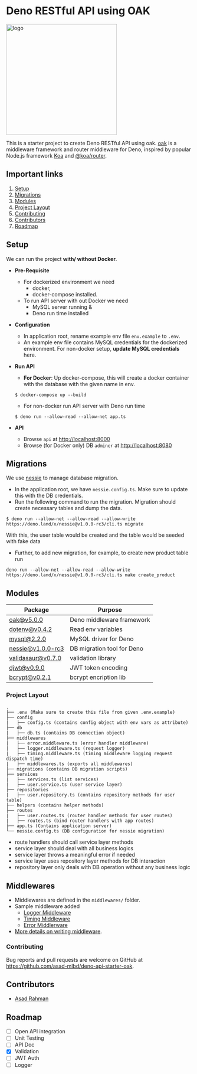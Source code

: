 # Deno RESTful API using OAK

<img src="https://deno.land/images/deno_logo.png" alt="logo" width="300"/>

This is a starter project to create Deno RESTful API using oak. [oak](https://github.com/oakserver/oak) is a middleware framework and router middleware for Deno, inspired by popular Node.js framework [Koa](https://koajs.com/) and [@koa/router](https://github.com/koajs/router/).

## Important links
 1) [Setup](#setup)
 2) [Migrations](#migrations)
 3) [Modules](#modules)
 4) [Project Layout](#project-layout)
 5) [Contributing](#contributing)
 6) [Contributors](#contributors)
 7) [Roadmap](#roadmap)

## Setup
We can run the project **with/ without Docker**. 
- **Pre-Requisite**
    - For dockerized environment we need 
        - docker, 
        - docker-compose installed.
    - To run API server with out Docker we need
        - MySQL server running &
        - Deno run time installed
- **Configuration**
    - In application root, rename example env file `env.example` to `.env`.
    - An example env file contains MySQL credentials for the dockerized environment. For non-docker setup, **update MySQL credentials** here.
- **Run API**
    - **For Docker**: Up docker-compose, this will create a docker container with the database with the given name in env. 
    ``` 
    $ docker-compose up --build
    ```

    - For non-docker run API server with Deno run time
    ```
    $ deno run --allow-read --allow-net app.ts
    ```
- **API** 
    - Browse `api` at [http://localhost:8000](http://localhost:8000)
    - Browse (for Docker only) DB `adminer` at [http://localhost:8080](http://localhost:8080)

## Migrations 
We use [nessie](https://deno.land/x/nessie) to manage database migration. 
- In the application root, we have `nessie.config.ts`. Make sure to update this with the DB credentials. 
- Run the following command to run the migration. Migration should create necessary tables and dump the data.
```
$ deno run --allow-net --allow-read --allow-write https://deno.land/x/nessie@v1.0.0-rc3/cli.ts migrate
```

With this, the user table would be created and the table would be seeded with fake data

- Further, to add new migration, for example, to create new product table run
```
deno run --allow-net --allow-read --allow-write https://deno.land/x/nessie@v1.0.0-rc3/cli.ts make create_product
```

## Modules


| Package  | Purpose |
| ---------|---------|
|[oak@v5.0.0](https://deno.land/x/oak@v5.0.0)| Deno middleware framework|
|[dotenv@v0.4.2](https://deno.land/x/dotenv@v0.4.2)| Read env variables|
|[mysql@2.2.0](https://deno.land/x/mysql@2.2.0)|MySQL driver for Deno|
|[nessie@v1.0.0-rc3](https://deno.land/x/nessie@v1.0.0-rc3)| DB migration tool for Deno|
|[validasaur@v0.7.0](https://deno.land/x/validasaur@v0.7.0)| validation library|
|[djwt@v0.9.0](https://deno.land/x/djwt@v0.9.0)| JWT token encoding|
|[bcrypt@v0.2.1](https://deno.land/x/bcrypt@v0.2.1)| bcrypt encription lib|

### Project Layout 

```
.
├── .env (Make sure to create this file from given .env.example)
├── config
|   ├── config.ts (contains config object with env vars as attribute)
├── db
|   ├── db.ts (contains DB connection object)
├── middlewares
|   ├── error.middleware.ts (error handler middleware)
|   ├── logger.middleware.ts (request logger)
|   ├── timing.middleware.ts (timing middleware logging request dispatch time)
|   ├── middlewares.ts (exports all middlewares)
├── migrations (contains DB migration scripts)
├── services
|   ├── services.ts (list services)
|   ├── user.service.ts (user service layer)
├── repositories
|   ├── user.repository.ts (contains repository methods for user table)
├── helpers (contains helper methods)
├── routes
|   ├── user.routes.ts (router handler methods for user routes)
|   ├── routes.ts (bind router handlers with app routes)
├── app.ts (Contains application server)
└── nessie.config.ts (DB configuration for nessie migration)
```
- route handlers should call service layer methods
- service layer should deal with all business logics
- service layer throws a meaningful error if needed
- service layer uses repository layer methods for DB interaction
- repository layer only deals with DB operation without any business logic


## Middlewares
- Middlewares are defined in the `middlewares/` folder.
- Sample middleware added
    - [Logger Middleware](/middlewares/logger.middleware.ts)
    - [Timing Middleware](/middlewares/timing.middleware.ts)
    - [Error Middlerware](/middlewares/error.middleware.ts)
- [More details on writing middleware](https://deno.land/x/oak#application-middleware-and-context).

### Contributing
Bug reports and pull requests are welcome on GitHub at https://github.com/asad-mlbd/deno-api-starter-oak. 

## Contributors
- [Asad Rahman](https://github.com/asad-mlbd)

## Roadmap

- [ ] Open API integration
- [ ] Unit Testing
- [ ] API Doc
- [x] Validation
- [ ] JWT Auth
- [ ] Logger
